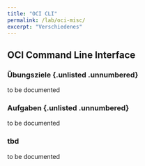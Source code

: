 ```yaml
---
title: "OCI CLI"
permalink: /lab/oci-misc/
excerpt: "Verschiedenes"
---
```

<!-- markdownlint-disable MD013 -->
<!-- markdownlint-disable MD025 -->
<!-- markdownlint-disable MD033 -->
<!-- markdownlint-disable MD041 -->
## OCI Command Line Interface

### Übungsziele {.unlisted .unnumbered}

to be documented

### Aufgaben {.unlisted .unnumbered}

to be documented

### tbd

to be documented
